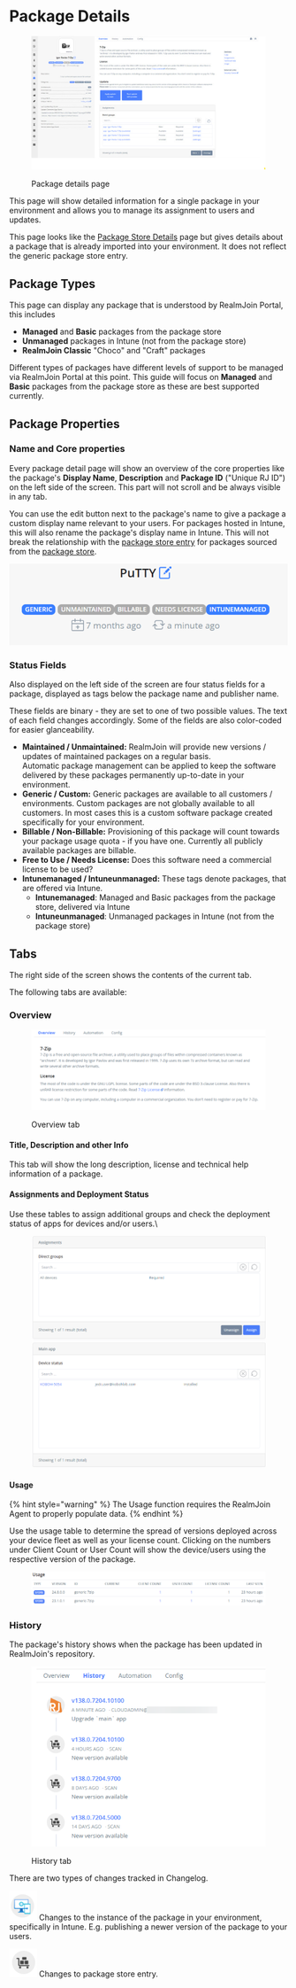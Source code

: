 # Package Details

<figure><img src="../../.gitbook/assets/image (4).png" alt=""><figcaption><p>Package details page</p></figcaption></figure>

This page will show detailed information for a single package in your environment and allows you to manage its assignment to users and updates.

This page looks like the [Package Store Details](package-store/package-store-details.md) page but gives details about a package that is already imported into your environment. It does not reflect the generic package store entry.

## Package Types

This page can display any package that is understood by RealmJoin Portal, this includes

* **Managed** and **Basic** packages from the package store
* **Unmanaged** packages in Intune (not from the package store)
* **RealmJoin Classic** "Choco" and "Craft" packages

Different types of packages have different levels of support to be managed via RealmJoin Portal at this point. This guide will focus on **Managed** and **Basic** packages from the package store as these are best supported currently.

## Package Properties

### Name and Core properties

Every package detail page will show an overview of the core properties like the package's **Display Name**, **Description** and **Package ID** ("Unique RJ ID") on the left side of the screen. This part will not scroll and be always visible in any tab.

You can use the edit button next to the package's name to give a package a custom display name relevant to your users. For packages hosted in Intune, this will also rename the package's display name in Intune. This will not break the relationship with the [package store entry](package-store/package-store-details.md) for packages sourced from the [package store](package-store/).

![Package Name and Status](<../../../.gitbook/assets/image (106).png>)

### Status Fields

Also displayed on the left side of the screen are four status fields for a package, displayed as tags below the package name and publisher name.

These fields are binary - they are set to one of two possible values. The text of each field changes accordingly. Some of the fields are also color-coded for easier glanceability.

* **Maintained / Unmaintained:** RealmJoin will provide new versions / updates of maintained packages on a regular basis.\
  Automatic package management can be applied to keep the software delivered by these packages permanently up-to-date in your environment.
* **Generic / Custom:** Generic packages are available to all customers / environments. Custom packages are not globally available to all customers. In most cases this is a custom software package created specifically for your environment.
* **Billable / Non-Billable:** Provisioning of this package will count towards your package usage quota - if you have one. Currently all publicly available packages are billable.
* **Free to Use / Needs License:** Does this software need a commercial license to be used?
* **Intunemanaged / Intuneunmanaged:** These tags denote packages, that are offered via Intune.
  * **Intunemanaged**: Managed and Basic packages from the package store, delivered via Intune
  * **Intuneunmanaged**: Unmanaged packages in Intune (not from the package store)

## Tabs

The right side of the screen shows the contents of the current tab.

The following tabs are available:

### Overview

<figure><img src="../../.gitbook/assets/image (1) (1).png" alt=""><figcaption><p>Overview tab</p></figcaption></figure>

#### Title, Description and other Info

This tab will show the long description, license and technical help information of a package.

#### Assignments and Deployment Status

Use these tables to assign additional groups and check the deployment status of apps for devices and/or users.\


<figure><img src="../../.gitbook/assets/image (16).png" alt=""><figcaption></figcaption></figure>

#### Usage

{% hint style="warning" %}
The Usage function requires the RealmJoin Agent to properly populate data.
{% endhint %}

Use the usage table to determine the spread of versions deployed across your device fleet as well as your license count. Clicking on the numbers under Client Count or User Count will show the device/users using the respective version of the package.

<figure><img src="../../.gitbook/assets/image (17).png" alt=""><figcaption></figcaption></figure>

### History

The package's history shows when the package has been updated in RealmJoin's repository.

<figure><img src="../../.gitbook/assets/image (2).png" alt=""><figcaption><p>History tab</p></figcaption></figure>

There are two types of changes tracked in Changelog.

![](<../../../.gitbook/assets/image (229).png>) Changes to the instance of the package in your environment, specifically in Intune. E.g. publishing a newer version of the package to your users.

![](<../../../.gitbook/assets/image (198).png>) Changes to package store entry.
